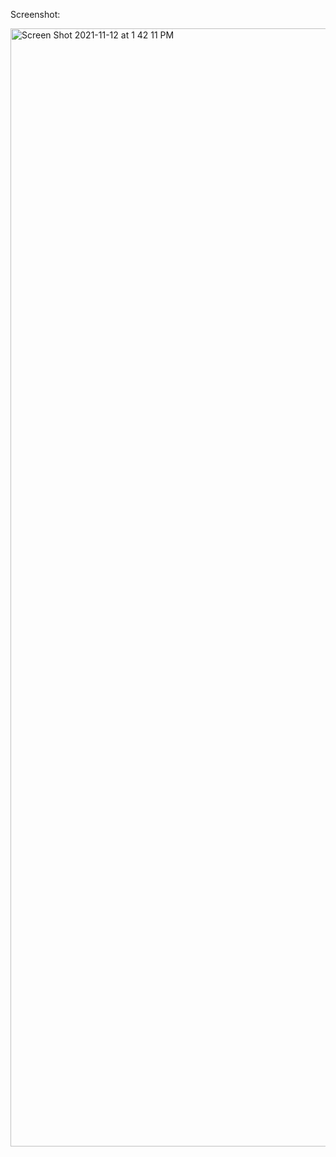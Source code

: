 Screenshot:

<img width="1789" alt="Screen Shot 2021-11-12 at 1 42 11 PM" src="https://user-images.githubusercontent.com/58762264/141537982-659eb332-c653-4c56-b2b6-1d43b529d566.png">

